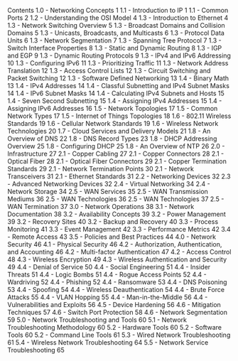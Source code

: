 Contents
1.0 - Networking Concepts
1
1.1 - Introduction to IP
1
1.1 - Common Ports
2
1.2 - Understanding the OSI Model
4
1.3 - Introduction to Ethernet
4
1.3 - Network Switching Overview
5
1.3 - Broadcast Domains and Collision Domains
5
1.3 - Unicasts, Broadcasts, and Multicasts
6
1.3 - Protocol Data Units
6
1.3 - Network Segmentation
7
1.3 - Spanning Tree Protocol
7
1.3 - Switch Interface Properties
8
1.3 - Static and Dynamic Routing
8
1.3 - IGP and EGP
9
1.3 - Dynamic Routing Protocols
9
1.3 - IPv4 and IPv6 Addressing 10
1.3 - Configuring IPv6 11
1.3 - Prioritizing Traffic 11
1.3 - Network Address Translation 12
1.3 - Access Control Lists 12
1.3 - Circuit Switching and Packet Switching 12
1.3 - Software Defined Networking 13
1.4 - Binary Math 13
1.4 - IPv4 Addresses 14
1.4 - Classful Subnetting and IPv4 Subnet Masks 14
1.4 - IPv6 Subnet Masks 14
1.4 - Calculating IPv4 Subnets and Hosts 15
1.4 - Seven Second Subnetting 15
1.4 - Assigning IPv4 Addresses 15
1.4 - Assigning IPv6 Addresses 16
1.5 - Network Topologies 17
1.5 - Common Network Types 17
1.5 - Internet of Things Topologies 18
1.6 - 802.11 Wireless Standards 19
1.6 - Cellular Network Standards 19
1.6 - Wireless Network Technologies 20
1.7 - Cloud Services and Delivery Models 21
1.8 - An Overview of DNS 22
1.8 - DNS Record Types 23
1.8 - DHCP Addressing Overview 25
1.8 - Configuring DHCP 25
1.8 - An Overview of NTP 26
2.0 - Infrastructure 27
2.1 - Copper Cabling 27
2.1 - Copper Connectors 28
2.1 - Optical Fiber 28
2.1 - Optical Fiber Connectors 29
2.1 - Copper Termination Standards 29
2.1 - Network Termination Points 30
2.1 - Network Transceivers 31
2.1 - Ethernet Standards 31
2.2 - Networking Devices 32
2.3 - Advanced Networking Devices 32
2.4 - Virtual Networking 34
2.4 - Network Storage 34
2.5 - WAN Services 35
2.5 - WAN Transmission Mediums 36
2.5 - WAN Technologies 36
2.5 - WAN Technologies 37
2.5 - WAN Termination 37
3.0 - Network Operations 38
3.1 - Network Documentation 38
3.2 - Availability Concepts 39
3.2 - Power Management 39
3.2 - Recovery Sites 40
3.2 - Backup and Recovery 40
3.3 - Process Monitoring 41
3.3 - Event Management 42
3.3 - Performance Metrics 42
3.4 - Remote Access 43
3.5 - Policies and Best Practices 44
4.0 - Network Security 46
4.1 - Physical Security 46
4.2 - Authorization, Authentication, and Accounting 46
4.2 - Multi-factor Authentication 47
4.2 - Access Control 48
4.3 - Wireless Encryption 49
4.3 - Wireless Authentication and Security 49
4.4 - Denial of Service 50
4.4 - Social Engineering 51
4.4 - Insider Threats 51
4.4 - Logic Bombs 51
4.4 - Rogue Access Points 52
4.4 - Wardriving 52
4.4 - Phishing 52
4.4 - Ransomware 53
4.4 - DNS Poisoning 53
4.4 - Spoofing 54
4.4 - Wireless Deauthentication 54
4.4 - Brute Force Attacks 55
4.4 - VLAN Hopping 55
4.4 - Man-in-the-Middle 56
4.4 - Vulnerabilities and Exploits 56
4.5 - Device Hardening 56
4.6 - Mitigation Techniques 57
4.6 - Switch Port Protection 58
4.6 - Network Segmentation 59
5.0 - Network Troubleshooting and Tools 60
5.1 - Network Troubleshooting Methodology 60
5.2 - Hardware Tools 60
5.2 - Software Tools 60
5.2 - Command Line Tools 61
5.3 - Wired Network Troubleshooting 61
5.4 - Wireless Network Troubleshooting 64
5.5 - Network Service Troubleshooting 65
